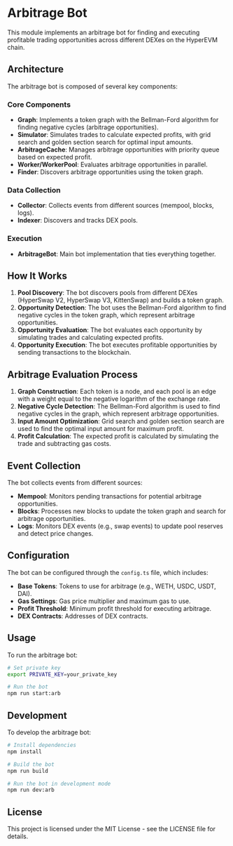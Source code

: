 # Arbitrage Bot

This module implements an arbitrage bot for finding and executing profitable trading opportunities across different DEXes on the HyperEVM chain.

## Architecture

The arbitrage bot is composed of several key components:

### Core Components

- **Graph**: Implements a token graph with the Bellman-Ford algorithm for finding negative cycles (arbitrage opportunities).
- **Simulator**: Simulates trades to calculate expected profits, with grid search and golden section search for optimal input amounts.
- **ArbitrageCache**: Manages arbitrage opportunities with priority queue based on expected profit.
- **Worker/WorkerPool**: Evaluates arbitrage opportunities in parallel.
- **Finder**: Discovers arbitrage opportunities using the token graph.

### Data Collection

- **Collector**: Collects events from different sources (mempool, blocks, logs).
- **Indexer**: Discovers and tracks DEX pools.

### Execution

- **ArbitrageBot**: Main bot implementation that ties everything together.

## How It Works

1. **Pool Discovery**: The bot discovers pools from different DEXes (HyperSwap V2, HyperSwap V3, KittenSwap) and builds a token graph.
2. **Opportunity Detection**: The bot uses the Bellman-Ford algorithm to find negative cycles in the token graph, which represent arbitrage opportunities.
3. **Opportunity Evaluation**: The bot evaluates each opportunity by simulating trades and calculating expected profits.
4. **Opportunity Execution**: The bot executes profitable opportunities by sending transactions to the blockchain.

## Arbitrage Evaluation Process

1. **Graph Construction**: Each token is a node, and each pool is an edge with a weight equal to the negative logarithm of the exchange rate.
2. **Negative Cycle Detection**: The Bellman-Ford algorithm is used to find negative cycles in the graph, which represent arbitrage opportunities.
3. **Input Amount Optimization**: Grid search and golden section search are used to find the optimal input amount for maximum profit.
4. **Profit Calculation**: The expected profit is calculated by simulating the trade and subtracting gas costs.

## Event Collection

The bot collects events from different sources:

- **Mempool**: Monitors pending transactions for potential arbitrage opportunities.
- **Blocks**: Processes new blocks to update the token graph and search for arbitrage opportunities.
- **Logs**: Monitors DEX events (e.g., swap events) to update pool reserves and detect price changes.

## Configuration

The bot can be configured through the `config.ts` file, which includes:

- **Base Tokens**: Tokens to use for arbitrage (e.g., WETH, USDC, USDT, DAI).
- **Gas Settings**: Gas price multiplier and maximum gas to use.
- **Profit Threshold**: Minimum profit threshold for executing arbitrage.
- **DEX Contracts**: Addresses of DEX contracts.

## Usage

To run the arbitrage bot:

```bash
# Set private key
export PRIVATE_KEY=your_private_key

# Run the bot
npm run start:arb
```

## Development

To develop the arbitrage bot:

```bash
# Install dependencies
npm install

# Build the bot
npm run build

# Run the bot in development mode
npm run dev:arb
```

## License

This project is licensed under the MIT License - see the LICENSE file for details.
